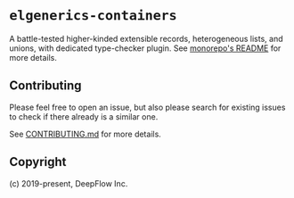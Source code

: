 # `elgenerics-containers`

A battle-tested higher-kinded extensible records, heterogeneous lists, and unions, with dedicated type-checker plugin.
See [monorepo's README](https://github.com/deepflowinc/elgenerics/README.md) for more details.

## Contributing

Please feel free to open an issue, but also please search for existing issues to check if there already is a similar one.

See [CONTRIBUTING.md][CONTRIBUTING] for more details.

[CONTRIBUTING]: https://github.com/deepflowinc/elgenerics/blob/master/CONTRIBUTING.md

## Copyright

(c) 2019-present, DeepFlow Inc.
